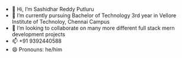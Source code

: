 - 👋 Hi, I’m Sashidhar Reddy Putluru
- 🌱 I’m currently pursuing Bachelor of Technology 3rd year in Vellore Institute of Technoloy, Chennai Campus
- 💞️ I’m looking to collaborate on many more different full stack mern development projects
- 📫 +91 9392440588
- 😄 Pronouns: he/him

<!---
05sashi/05sashi is a ✨ special ✨ repository because its `README.md` (this file) appears on your GitHub profile.
You can click the Preview link to take a look at your changes.
--->
